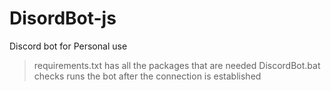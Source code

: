 # DisordBot-js
Discord bot for Personal use
> requirements.txt has all the packages that are needed
> DiscordBot.bat checks runs the bot after the connection is established
